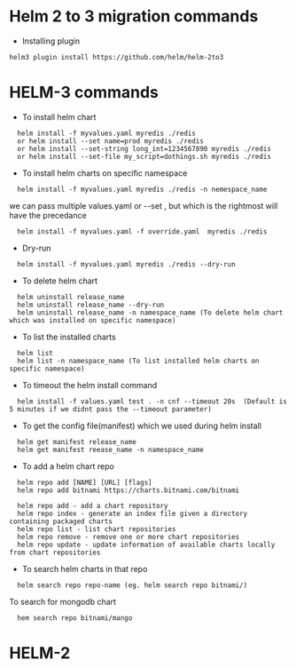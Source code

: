 # Helm 2 to 3 migration commands
* Installing plugin
``` 
helm3 plugin install https://github.com/helm/helm-2to3
```

# HELM-3 commands
* To install helm chart
```
  helm install -f myvalues.yaml myredis ./redis
  or helm install --set name=prod myredis ./redis
  or helm install --set-string long_int=1234567890 myredis ./redis
  or helm install --set-file my_script=dothings.sh myredis ./redis
```
* To install helm charts on specific namespace
```  
  helm install -f myvalues.yaml myredis ./redis -n nemespace_name
```
  we can pass multiple values.yaml or --set , but which is the rightmost will have the precedance
```  
  helm install -f myvalues.yaml -f override.yaml  myredis ./redis
```
* Dry-run
```  
  helm install -f myvalues.yaml myredis ./redis --dry-run
```
* To delete helm chart
```
  helm uninstall release_name
  helm uninstall release_name --dry-run
  helm uninstall release_name -n namespace_name (To delete helm chart which was installed on specific namespace)
```  
* To list the installed charts
```  
  helm list
  helm list -n namespace_name (To list installed helm charts on specific namespace)
```  
* To timeout the helm install command
```
  helm install -f values.yaml test . -n cnf --timeout 20s  (Default is 5 minutes if we didnt pass the --timeout parameter)
```  
* To get the config file(manifest) which we used during helm install
```
  helm get manifest release_name
  helm get manifest reease_name -n namespace_name
```
* To add a helm chart repo
```
  helm repo add [NAME] [URL] [flags]
  helm repo add bitnami https://charts.bitnami.com/bitnami
  
  helm repo add - add a chart repository
  helm repo index - generate an index file given a directory containing packaged charts
  helm repo list - list chart repositories
  helm repo remove - remove one or more chart repositories
  helm repo update - update information of available charts locally from chart repositories
```
* To search helm charts in that repo
```
  helm search repo repo-name (eg. helm search repo bitnami/)
```  
  To search for mongodb chart 
```  
  hem search repo bitnami/mango
```  
  
# HELM-2
